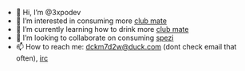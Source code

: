 - 👋 Hi, I’m @3xpodev
- 👀 I’m interested in consuming more [club mate](https://en.wikipedia.org/wiki/Club-Mate)
- 🌱 I’m currently learning how to drink more [club mate](https://en.wikipedia.org/wiki/Club-Mate)
- 💞️ I’m looking to collaborate on consuming [spezi](https://en.wikipedia.org/wiki/Spezi)
- 📫 How to reach me: [dckm7d2w@duck.com](mailto:dckm7d2w@duck.com) (dont check email that often), [irc](https://comingsoon.com/)

<!---
3xpodev/3xpodev is a ✨ special ✨ repository because its `README.md` (this file) appears on your GitHub profile.
You can click the Preview link to take a look at your changes.
--->
